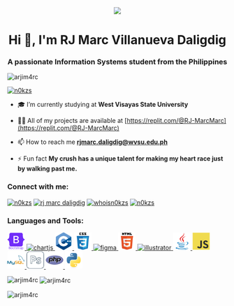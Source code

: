 <center><img src="https://miro.medium.com/v2/resize:fit:1326/1*fb5qImPRFI0Fg-fQ5aw-Mg.gif"/></center>
<h1 align="center">Hi 👋, I'm RJ Marc Villanueva Daligdig</h1>
<h3 align="center">A passionate Information Systems student from the Philippines</h3>

<p align="left"> <img src="https://komarev.com/ghpvc/?username=arjim4rc&label=Profile%20views&color=0e75b6&style=flat" alt="arjim4rc" /> </p>

<p align="left"> <a href="https://twitter.com/n0kzs" target="blank"><img src="https://img.shields.io/twitter/follow/n0kzs?logo=twitter&style=for-the-badge" alt="n0kzs" /></a> </p>

- 🎓 I’m currently studying at **West Visayas State University**

- 👨‍💻 All of my projects are available at [https://replit.com/@RJ-MarcMarc](https://replit.com/@RJ-MarcMarc)

- 📫 How to reach me **rjmarc.daligdig@wvsu.edu.ph**

- ⚡ Fun fact **My crush has a unique talent for making my heart race just by walking past me.**

<h3 align="left">Connect with me:</h3>
<p align="left">
<a href="https://twitter.com/n0kzs" target="blank"><img align="center" src="https://raw.githubusercontent.com/rahuldkjain/github-profile-readme-generator/master/src/images/icons/Social/twitter.svg" alt="n0kzs" height="30" width="40" /></a>
<a href="https://fb.com/RJ Marc Daligdig" target="blank"><img align="center" src="https://raw.githubusercontent.com/rahuldkjain/github-profile-readme-generator/master/src/images/icons/Social/facebook.svg" alt="rj marc daligdig" height="30" width="40" /></a>
<a href="https://instagram.com/whoisn0kzs" target="blank"><img align="center" src="https://raw.githubusercontent.com/rahuldkjain/github-profile-readme-generator/master/src/images/icons/Social/instagram.svg" alt="whoisn0kzs" height="30" width="40" /></a>
<a href="https://www.youtube.com/c/N0Kzs" target="blank"><img align="center" src="https://raw.githubusercontent.com/rahuldkjain/github-profile-readme-generator/master/src/images/icons/Social/youtube.svg" alt="n0kzs" height="30" width="40" /></a>
</p>

<h3 align="left">Languages and Tools:</h3>
<p align="left"> <a href="https://getbootstrap.com" target="_blank" rel="noreferrer"> <img src="https://raw.githubusercontent.com/devicons/devicon/master/icons/bootstrap/bootstrap-plain-wordmark.svg" alt="bootstrap" width="40" height="40"/> </a> <a href="https://www.chartjs.org" target="_blank" rel="noreferrer"> <img src="https://www.chartjs.org/media/logo-title.svg" alt="chartjs" width="40" height="40"/> </a> <a href="https://www.w3schools.com/cpp/" target="_blank" rel="noreferrer"> <img src="https://raw.githubusercontent.com/devicons/devicon/master/icons/cplusplus/cplusplus-original.svg" alt="cplusplus" width="40" height="40"/> </a> <a href="https://www.w3schools.com/css/" target="_blank" rel="noreferrer"> <img src="https://raw.githubusercontent.com/devicons/devicon/master/icons/css3/css3-original-wordmark.svg" alt="css3" width="40" height="40"/> </a> <a href="https://www.figma.com/" target="_blank" rel="noreferrer"> <img src="https://www.vectorlogo.zone/logos/figma/figma-icon.svg" alt="figma" width="40" height="40"/> </a> <a href="https://www.w3.org/html/" target="_blank" rel="noreferrer"> <img src="https://raw.githubusercontent.com/devicons/devicon/master/icons/html5/html5-original-wordmark.svg" alt="html5" width="40" height="40"/> </a> <a href="https://www.adobe.com/in/products/illustrator.html" target="_blank" rel="noreferrer"> <img src="https://www.vectorlogo.zone/logos/adobe_illustrator/adobe_illustrator-icon.svg" alt="illustrator" width="40" height="40"/> </a> <a href="https://www.java.com" target="_blank" rel="noreferrer"> <img src="https://raw.githubusercontent.com/devicons/devicon/master/icons/java/java-original.svg" alt="java" width="40" height="40"/> </a> <a href="https://developer.mozilla.org/en-US/docs/Web/JavaScript" target="_blank" rel="noreferrer"> <img src="https://raw.githubusercontent.com/devicons/devicon/master/icons/javascript/javascript-original.svg" alt="javascript" width="40" height="40"/> </a> <a href="https://www.mysql.com/" target="_blank" rel="noreferrer"> <img src="https://raw.githubusercontent.com/devicons/devicon/master/icons/mysql/mysql-original-wordmark.svg" alt="mysql" width="40" height="40"/> </a> <a href="https://www.photoshop.com/en" target="_blank" rel="noreferrer"> <img src="https://raw.githubusercontent.com/devicons/devicon/master/icons/photoshop/photoshop-line.svg" alt="photoshop" width="40" height="40"/> </a> <a href="https://www.php.net" target="_blank" rel="noreferrer"> <img src="https://raw.githubusercontent.com/devicons/devicon/master/icons/php/php-original.svg" alt="php" width="40" height="40"/> </a> <a href="https://www.python.org" target="_blank" rel="noreferrer"> <img src="https://raw.githubusercontent.com/devicons/devicon/master/icons/python/python-original.svg" alt="python" width="40" height="40"/> </a> </p>

<p><img align="left" src="https://github-readme-stats.vercel.app/api/top-langs?username=arjim4rc&show_icons=true&locale=en&layout=compact" alt="arjim4rc" /></p>

<p>&nbsp;<img align="center" src="https://github-readme-stats.vercel.app/api?username=arjim4rc&show_icons=true&locale=en" alt="arjim4rc" /></p>

<p><img align="center" src="https://github-readme-streak-stats.herokuapp.com/?user=arjim4rc&" alt="arjim4rc" /></p>
